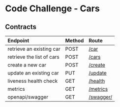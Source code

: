 # Code Challenge - Cars

## Contracts 
| Endpoint                  | Method  | Route                                                 |
|:--------------------------|:--------|:------------------------------------------------------|
| retrieve an existing car  | POST    | [/car](http://localhost:9000/metrics)                 |
| retrieve the list of cars | POST    | [/cars](http://localhost:9000/cars)                   |
| create a new car          | POST    | [/create](http://localhost:9000/create)               |
| update an existing car    | PUT     | [/update](http://localhost:9000/update)               |
| liveness health check     | GET     | [/health](http://localhost:9000/health)               |
| metrics                   | GET     | [/metrics](http://localhost:9000/metrics)             |
| openapi/swagger           | GET     | [/swagger/](http://localhost:9000/swagger/index.html) |